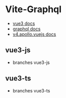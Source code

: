 # Vite-Graphql

-   [vue3 docs](https://v3.vuejs.org/api/sfc-script-setup.html#sfc-script-setup)
-   [graphql docs](https://graphql.cn/learn/)
-   [v4.apollo.vuejs docs](https://v4.apollo.vuejs.org/zh-cn/guide/installation.html)

## vue3-js

-   branches vue3-js

## vue3-ts

-   branches vue3-ts
